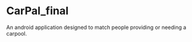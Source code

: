 CarPal_final
============

An android application designed to match people providing or needing a carpool.
